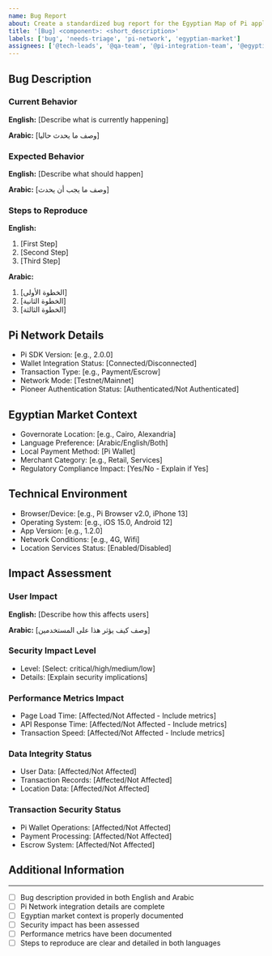 ```yaml
---
name: Bug Report
about: Create a standardized bug report for the Egyptian Map of Pi application
title: '[Bug] <component>: <short_description>'
labels: ['bug', 'needs-triage', 'pi-network', 'egyptian-market']
assignees: ['@tech-leads', '@qa-team', '@pi-integration-team', '@egyptian-compliance-team']
---
```


<!-- Please complete all required sections in both English and Arabic -->

## Bug Description

### Current Behavior
**English:**
[Describe what is currently happening]

**Arabic:**
[وصف ما يحدث حاليا]

### Expected Behavior
**English:**
[Describe what should happen]

**Arabic:**
[وصف ما يجب أن يحدث]

### Steps to Reproduce
**English:**
1. [First Step]
2. [Second Step]
3. [Third Step]

**Arabic:**
1. [الخطوة الأولى]
2. [الخطوة الثانية]
3. [الخطوة الثالثة]

## Pi Network Details
- Pi SDK Version: [e.g., 2.0.0]
- Wallet Integration Status: [Connected/Disconnected]
- Transaction Type: [e.g., Payment/Escrow]
- Network Mode: [Testnet/Mainnet]
- Pioneer Authentication Status: [Authenticated/Not Authenticated]

## Egyptian Market Context
- Governorate Location: [e.g., Cairo, Alexandria]
- Language Preference: [Arabic/English/Both]
- Local Payment Method: [Pi Wallet]
- Merchant Category: [e.g., Retail, Services]
- Regulatory Compliance Impact: [Yes/No - Explain if Yes]

## Technical Environment
- Browser/Device: [e.g., Pi Browser v2.0, iPhone 13]
- Operating System: [e.g., iOS 15.0, Android 12]
- App Version: [e.g., 1.2.0]
- Network Conditions: [e.g., 4G, Wifi]
- Location Services Status: [Enabled/Disabled]

## Impact Assessment

### User Impact
**English:**
[Describe how this affects users]

**Arabic:**
[وصف كيف يؤثر هذا على المستخدمين]

### Security Impact Level
- Level: [Select: critical/high/medium/low]
- Details: [Explain security implications]

### Performance Metrics Impact
- Page Load Time: [Affected/Not Affected - Include metrics]
- API Response Time: [Affected/Not Affected - Include metrics]
- Transaction Speed: [Affected/Not Affected - Include metrics]

### Data Integrity Status
- User Data: [Affected/Not Affected]
- Transaction Records: [Affected/Not Affected]
- Location Data: [Affected/Not Affected]

### Transaction Security Status
- Pi Wallet Operations: [Affected/Not Affected]
- Payment Processing: [Affected/Not Affected]
- Escrow System: [Affected/Not Affected]

## Additional Information
<!-- Add any other relevant information, screenshots, or error messages -->

---

<!-- Validation Checklist -->
- [ ] Bug description provided in both English and Arabic
- [ ] Pi Network integration details are complete
- [ ] Egyptian market context is properly documented
- [ ] Security impact has been assessed
- [ ] Performance metrics have been documented
- [ ] Steps to reproduce are clear and detailed in both languages